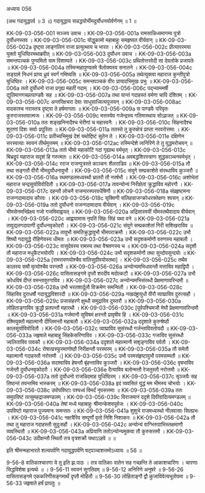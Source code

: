 अध्यायः 056
	
(अथ गदायुद्धपर्व ॥ 3 ॥) गदायुद्धाय सन्नद्धयोर्भीमदुर्योधनयोर्वर्णनम् ॥ 1 ॥
	
KK-09-03-056-001	सञ्जय उवाच ।
KK-09-03-056-001a	रामसान्निध्यमागम्य पुत्रो दुर्योधनस्तव ।
KK-09-03-056-001c	योद्धुकामो महाबाहुः समहृष्यत वीर्यवान् ॥
KK-09-03-056-002a	दृष्ट्वा लाङ्गलिनं राजा प्रत्युत्थाय च भारत ।
KK-09-03-056-002c	प्रीत्यापरमया युक्तो युधिष्ठिरमथाब्रवीत् ॥
KK-09-03-056-003	दुर्योधन उवाच ।
KK-09-03-056-003a	समन्तपञ्चकं पुण्यमितो याम विशाम्पते ।
KK-09-03-056-003c	प्रथितोत्तरवेदी सा देवलोके प्रजापतेः ॥
KK-09-03-056-004a	तस्मिन्महापुण्यतमे त्रैलोक्यस्य सनातने ।
KK-09-03-056-004c	सङ्ग्रामे निधनं प्राप्य ध्रुवं स्वर्गं गमिष्यसि ॥
KK-09-03-056-005a	तथेत्युक्त्वा महाराज कुन्तीपुत्रो युधिष्ठिरः ।
KK-09-03-056-005c	समन्तपञ्चकं वीरः प्रायादभिमुखः प्रभुः ॥
KK-09-03-056-006a	ततो दुर्योधनो राजा प्रगृह्य महतीं गदाम् ।
KK-09-03-056-006c	पद्भ्याममर्षी द्युतिमानगच्छत्पाण्डवैः सह ॥
KK-09-03-056-007a	तथा यान्तं गदाहस्तं वर्मणा चापि दंशितम् ।
KK-09-03-056-007c	अन्तरिक्षचरा देवाः साधुसाध्वित्यपूजयन् ॥
KK-09-03-056-008ac	वादकाश्च नरास्तत्र दृष्ट्वा ते हर्षमागताः ॥
KK-09-03-056-009a	स पाण्डवैः परिवृतः कुरुराजस्तवात्मजः ।
KK-09-03-056-009c	मत्तस्येव गजेन्द्रस्य गतिमास्थाय सोऽव्रजत् ॥
KK-09-03-056-010a	ततः शङ्खनिनादैश्च भेरीणां च महास्वनैः ।
KK-09-03-056-010c	सिंहनादैश्च शूराणां दिशः सर्वाः प्रपूरिताः ॥
KK-09-03-056-011a	ततस्ते तु कुरुक्षेत्रं प्राप्ता नरवरोत्तमाः ।
KK-09-03-056-011c	प्रतीच्यभिमुखं देशं यथोद्दिष्टं सुतेन ते ।
KK-09-03-056-011e	दक्षिणेन सरस्वत्याः स्वयनं तीर्थमुत्तमम् ॥
KK-09-03-056-012ac	तस्मिन्देशे त्वनिरिणे ते तु युद्धमरोचयन् ॥
KK-09-03-056-013a	ततो भीमो महाकोटिं गदां गृह्याथ वर्मभृत् ।
KK-09-03-056-013c	बिभ्रद्रूपं महाराज सदृशं हि गरुत्मतः ॥
KK-09-03-056-014a	अवबद्धशिरस्त्राणः शुद्धकाञ्चनवर्मभृत् ।
KK-09-03-056-014c	रराज राजन्पुत्रस्ते काञ्चनः शैलराडिव ॥
KK-09-03-056-015a	तौ तथा सङ्गतौ वीरौ भीमदुर्योधनावुभौ ।
KK-09-03-056-015c	संयुगे सम्प्रकाशेते संरब्धाविव कुञ्जरौ ॥
KK-09-03-056-016a	रथमण्डलमध्यस्थौ भ्रातरौ तौ नरर्षभौ ।
KK-09-03-056-016c	अशोभेतां महाराज चन्द्रसूर्याविवोदितौ ॥
KK-09-03-056-017a	तावन्योन्यं निरीक्षेतां क्रुद्धाविव महोरगौ ।
KK-09-03-056-017c	दहन्तौ लोचनै राजन्परस्परवधैषिणौ ॥
KK-09-03-056-018a	संप्रहृष्टमना राजन्गदामादाय कौरवः ।
KK-09-03-056-018c	सृक्विणी संलिहन्राजन्क्रोधरक्तेक्षणः श्वसन् ॥
KK-09-03-056-019a	ततो दुर्योधनो राजन्गदामादाय वीर्यवान् ।
KK-09-03-056-019c	भीमसेनमभिप्रेक्ष्य गजो गजमिवाह्वयत् ॥
KK-09-03-056-020a	अद्रिसारमयीं भीमस्तथैवादाय वीर्यवान् ।
KK-09-03-056-020c	आह्वयामास नृपतिं सिंहः सिंहं यथा वने ॥
KK-09-03-056-021a	तावुद्यतगदापाणी दुर्योधनवृकोदरौ ।
KK-09-03-056-021c	संयुगे सम्प्रकाशेतां गिरी सशिखराविव ॥
KK-09-03-056-022a	तावुभौ समतिक्रुद्धावुभौ भीमपराक्रमौ ।
KK-09-03-056-022c	उभौ शिष्यौ गदायुद्धे रौहिणेयस्य धीमतः ॥
KK-09-03-056-023a	उभौ सदृशकर्माणौ वरुणस्य महाबलौ ।
KK-09-03-056-023c	वासुदेवस्य रामस्य तथा वैश्रवणस्य च ॥
KK-09-03-056-024a	सदृशौ तौ महाराज मधुकैटभयोरपि ।
KK-09-03-056-024c	उभौ सदृशकर्माणौ तथा सुन्दोपसुन्दयोः ॥
KK-09-03-056-025a	[रामरावणयोश्चैव वालिसुग्रीवयोस्तथा] ।
KK-09-03-056-025c	तथैव कालस्य समौ मृत्योश्चैव परन्तपौ ॥
KK-09-03-056-026a	अन्योन्यमभिधावन्तौ मत्ताविव महाद्विपौ ।
KK-09-03-056-026c	वासितासङ्गमे दृप्तौ शरदीव मदोत्कटौ ॥
KK-09-03-056-027a	उभौ क्रोधविषं दीप्तं वमन्तावुरगाविव ।
KK-09-03-056-027c	अन्योन्यमभिसंरब्धौ प्रेक्षमाणावरिन्दमौ ॥
KK-09-03-056-028a	उभौ भरतशार्दूलौ विक्रमेण समन्वितौ ।
KK-09-03-056-028c	सिंहाविव दुराधर्षौ गदायुद्धविशारदौ ॥
KK-09-03-056-029a	नखदंष्ट्रायुधौ वीरौ व्याघ्राविव दुरुत्सहौ ।
KK-09-03-056-029c	प्रजासंहरणे क्षुब्धौ समुद्राविव दुस्तरौ ॥
KK-09-03-056-030a	लोहिताङ्गाविव क्रुद्धौ प्रतपन्तौ महारथौ ।
KK-09-03-056-030c	[पूर्वपश्चिमजौ मेघौ प्रेक्षमाणावरिन्दमौ ॥
KK-09-03-056-031a	गर्जमानौ सुविषमं क्षरन्तौ प्रावृषीव हि ।
KK-09-03-056-031c	रश्मियुक्तौ महात्मानौ दीप्तिमन्तौ महाबलौ ॥
KK-09-03-056-032a	ददृशाते कुरुश्रेष्ठौ कालसूर्याविवोदितौ ।
KK-09-03-056-032c	व्याघ्राविव सुसंरब्धौ गर्जन्ताविवतोयदौ ॥
KK-09-03-056-033a	जहृषाते महाबाहू सिंहकेसरिणाविव ।
KK-09-03-056-033c	गजाविव सुसंरब्धौ ज्वलिताविव पावकौ ॥
KK-09-03-056-034a	ददृशाते महात्मानौ सशृङ्गाविव पर्वतौ ।
KK-09-03-056-034c	रोषात्प्रस्फुरमाणोष्ठौ निरीक्षन्तौ परस्परम् ॥
KK-09-03-056-035a	तौ समेतौ महात्मानौ गदाहस्तौ नरोत्तमौ ।]
KK-09-03-056-035c	उभौ परमसंहृष्टावुभौ परमसम्मतौ ॥
KK-09-03-056-036a	सदश्वाविव हेषन्तौ बृंहन्ताविव कुञ्जरौ ।
KK-09-03-056-036c	वृषभाविव गर्जन्तौ दुर्योधनवृकोदरौ ।
KK-09-03-056-036e	दैत्याविव बलोन्मत्तौ रेजतुस्तौ नरोत्तमौ ॥
KK-09-03-056-037a	ततो दुर्योधनो राजन्निदमाह युधिष्ठिरम् ।
KK-09-03-056-037c	सृञ्जयैः सह तिष्ठन्तं तपन्तमिव भास्करम् ॥
KK-09-03-056-038a	इदं व्यवसितं युद्धं मम भीमस्य चोभयोः ।
KK-09-03-056-038c	उपोपविष्टाः पश्यध्वं विमर्दं नृपसत्तमाः ॥
KK-09-03-056-039a	ततः समुपविष्टं तत्सुमहद्राजमण्डलम् ।
KK-09-03-056-039c	विराजमानं ददृशे दिवीवादित्यमण्डलम् ॥
KK-09-03-056-040a	तेषां मध्ये महाबाहुः श्रीमान्केशवपूर्वजः ।
KK-09-03-056-040c	उपविष्टो महाराज पूज्यमानः समन्ततः ॥
KK-09-03-056-041a	शुशुभे राजमध्यस्थो नीलवासाः सितप्रभः ।
KK-09-03-056-041c	नक्षत्रैरिव सम्पूर्णो वृतो निशि निशाकरः ॥
KK-09-03-056-042a	तौ तथा तु महाराज गदाहस्तौ सुदुःसहौ ।
KK-09-03-056-042c	अन्योन्यं वाग्भिरुग्राभिस्तक्षमाणौ व्यवस्थितौ ॥
KK-09-03-056-043a	अप्रियाणि ततोऽन्योन्यमुक्त्वा तौ कुरुसत्तमौ ।
KK-09-03-056-043c	उदीक्षन्तौ स्थितौ तत्र वृत्रशक्रौ यथाऽऽहवे ॥ ॥
	
इति श्रीमन्महाभारते शल्यपर्वणि गदायुद्धपर्वणि षट्पञ्चाशत्तमोऽध्यायः ॥ 56 ॥
	
9-56-8 वातिकाश्चारणा ये तु इति झ.पाठः । तत्र वातिकाः वातेन सह गच्छन्ति ते आकाशचारिणः । चारणाः सिद्धविशेषा इत्यर्थः ॥ । 9-56-11 स्वयनं सुगतिदम् ॥ 9-56-12 अनिरिणे अनूषरे ॥ 9-56-26 वासितासङ्गमे एककरिणीसङ्गमार्थे दृप्तौ मोहितौ ॥ 9-56-30 लोहिताङ्गौ द्वौ कुजाविवेत्यभूतोपमा ॥ 9-56-33 जहृषाते हर्षं प्रापतुः ॥
